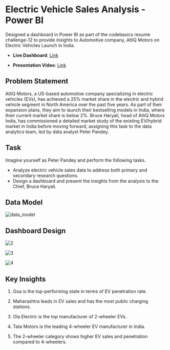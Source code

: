 # Electric Vehicle Sales Analysis - Power BI

Designed a dashboard in Power BI as part of the codebasics resume challenge-12 to provide insights to Automotive company, AtliQ Motors on Electric Vehicles Launch in India.

- **Live Dashboard**: [Link](https://app.powerbi.com/view?r=eyJrIjoiZmEyYmUxOTktNjY5YS00YTQ5LWI5MzItZjRmOTgxNzlhYzJmIiwidCI6ImM2ZTU0OWIzLTVmNDUtNDAzMi1hYWU5LWQ0MjQ0ZGM1YjJjNCJ9)

- **Presentation Video**: [Link](https://www.youtube.com/watch?v=7xtxMVv--V0&t=11s)

## Problem Statement

AtliQ Motors, a US-based automotive company specializing in electric vehicles (EVs), has achieved a 25% market share in the electric and hybrid vehicle segment in North America over the past five years. As part of their expansion plans, they aim to launch their bestselling models in India, where their current market share is below 2%. Bruce Haryali, head of AtliQ Motors India, has commissioned a detailed market study of the existing EV/hybrid market in India before moving forward, assigning this task to the data analytics team, led by data analyst Peter Pandey.

## Task

Imagine yourself as Peter Pandey and perform the following tasks.

- Analyze electric vehicle sales data to address both primary and secondary research questions.
- Design a dashboard and present the insights from the analysis to the Chief, Bruce Haryali.

## Data Model

![data_model](https://github.com/user-attachments/assets/b8f3dcb9-f23f-4158-9909-df9c32056601)

## Dashboard Design

![2](https://github.com/user-attachments/assets/3423b1ba-7ed5-48ff-9131-3e6c8bc2cc59)

![3](https://github.com/user-attachments/assets/13d8e0da-1fe6-4dea-a820-592c340a4306)

![4](https://github.com/user-attachments/assets/f6647322-38fa-4436-8804-e65277ff3e13)

## Key Insights

1. Goa is the top-performing state in terms of EV penetration rate.

2. Maharashtra leads in EV sales and has the most public charging stations.

3. Ola Electric is the top manufacturer of 2-wheeler EVs.

4. Tata Motors is the leading 4-wheeler EV manufacturer in India.

5. The 2-wheeler category shows higher EV sales and penetration compared to 4-wheelers.
